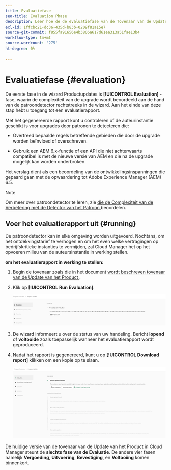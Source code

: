 ```yaml
---
title: Evaluatiefase
seo-title: Evaluation Phase
description: Leer hoe de de evaluatiefase van de Tovenaar van de Update van het Product de verbeteringsingewikkeldheid met de patroondetector beoordeelt.
exl-id: 1ffcbc21-dc36-435d-b83b-0209f81a15e7
source-git-commit: f855fa91656e4b3806a617d61ea313a51fae13b4
workflow-type: tm+mt
source-wordcount: '275'
ht-degree: 0%

---
```



# Evaluatiefase {#evaluation}

De eerste fase in de wizard Productupdates is **[!UICONTROL Evaluation]** -fase, waarin de complexiteit van de upgrade wordt beoordeeld aan de hand van de patroondetector rechtstreeks in de wizard. Aan het einde van deze stap hebt u toegang tot een evaluatierapport.

Met het gegenereerde rapport kunt u controleren of de auteurinstantie geschikt is voor upgrades door patronen te detecteren die:

* Overtreed bepaalde regels betreffende gebieden die door de upgrade worden beïnvloed of overschreven.

* Gebruik een AEM 6.x-functie of een API die niet achterwaarts compatibel is met de nieuwe versie van AEM en die na de upgrade mogelijk kan worden onderbroken.

Het verslag dient als een beoordeling van de ontwikkelingsinspanningen die gepaard gaan met de opwaardering tot Adobe Experience Manager (AEM) 6.5.

>[!NOTE]
>
>Om meer over patroondetector te leren, zie [ die de Complexiteit van de Verbetering met de Detector van het Patroon ](https://experienceleague.adobe.com/docs/experience-manager-65/deploying/upgrading/pattern-detector.html?lang=en) beoordelen.

## Voer het evaluatierapport uit {#running}

De patroondetector kan in elke omgeving worden uitgevoerd. Nochtans, om het ontdekkingstarief te verhogen en om het even welke vertragingen op bedrijfskritieke instanties te vermijden, zal Cloud Manager het op het opvoeren milieu van de auteursinstantie in werking stellen.

**om het evaluatierapport in werking te stellen:**

1. Begin de tovenaar zoals die in het document [ wordt beschreven tovenaar van de Update van het Product ](/help/product-update-wizard/overview.md).

1. Klik op **[!UICONTROL Run Evaluation]**.

   ![ evaluatie van de Looppas ](/help/assets/Run-Evaluation.png)

1. De wizard informeert u over de status van uw handeling. Bericht **lopend** of **voltooide** zoals toepasselijk wanneer het evaluatierapport wordt geproduceerd.

1. Nadat het rapport is gegenereerd, kunt u op **[!UICONTROL Download report]** klikken om een kopie op te slaan.

   ![ gecreeerd Rapport ](/help/assets/Evaluation-1.png)

De huidige versie van de tovenaar van de Update van het Product in Cloud Manager steunt de **slechts fase van de Evaluatie**. De andere vier fasen namelijk **Vergoeding**, **Uitvoering**, **Bevestiging**, en **Voltooiing** komen binnenkort.
